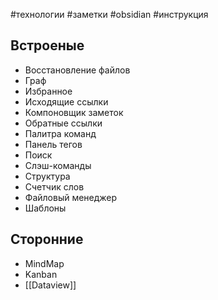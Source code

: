 #технологии #заметки #obsidian  #инструкция 

## Встроеные
- Восстановление файлов
- Граф
- Избранное
- Исходящие ссылки
- Компоновщик заметок
- Обратные ссылки
- Палитра команд
- Панель тегов
- Поиск
- Слэш-команды
- Структура
- Счетчик слов
- Файловый менеджер
- Шаблоны
## Сторонние
- MindMap
- Kanban
- [[Dataview]]
